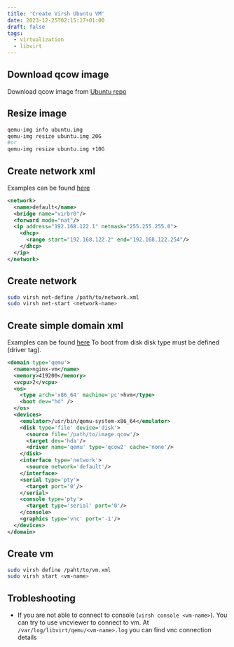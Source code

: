 ```yaml
---
title: 'Create Virsh Ubuntu VM'
date: 2023-12-25T02:15:17+01:00
draft: false
tags:
  - virtualization
  - libvirt
---
```

## Download qcow image
Download qcow image from [Ubuntu repo](https://cloud-images.ubuntu.com)
## Resize image
```bash
qemu-img info ubuntu.img
qemu-img resize ubuntu.img 20G
#or
qemu-img resize ubuntu.img +10G
```
## Create network xml
Examples can be found [here](https://libvirt.org/formatnetwork.html#example-configuration)
```xml
<network>
  <name>default</name>
  <bridge name="virbr0"/>
  <forward mode="nat"/>
  <ip address="192.168.122.1" netmask="255.255.255.0">
    <dhcp>
      <range start="192.168.122.2" end="192.168.122.254"/>
    </dhcp>
  </ip>
</network>
```
## Create network
```bash
sudo virsh net-define /path/to/network.xml
sudo virsh net-start <network-name>
```
## Create simple domain xml
Examples can be found [here](https://libvirt.org/drvqemu.html#example-domain-xml-config)
To boot from disk disk type must be defined (driver tag).
```xml
<domain type='qemu'>
  <name>nginx-vm</name>
  <memory>419200</memory>
  <vcpu>2</vcpu>
  <os>
    <type arch='x86_64' machine='pc'>hvm</type>
    <boot dev="hd" />
  </os>
  <devices>
    <emulator>/usr/bin/qemu-system-x86_64</emulator>
    <disk type='file' device='disk'>
      <source file='/path/to/image.qcow'/>
      <target dev='hda'/>
      <driver name='qemu' type='qcow2' cache='none'/>
    </disk>
    <interface type='network'>
      <source network='default'/>
    </interface>
    <serial type='pty'>
      <target port='0'/>
    </serial>
    <console type='pty'>
      <target type='serial' port='0'/>
    </console>
    <graphics type='vnc' port='-1'/>
  </devices>
</domain>
```
## Create vm
```bash
sudo virsh define /paht/to/vm.xml
sudo virsh start <vm-name>
```

## Trobleshooting
* If you are not able to connect to console (`virsh console <vm-name>`). You can try to use vncviewer to connect to vm. At `/var/log/libvirt/qemu/<vm-name>.log` you can find vnc connection details
